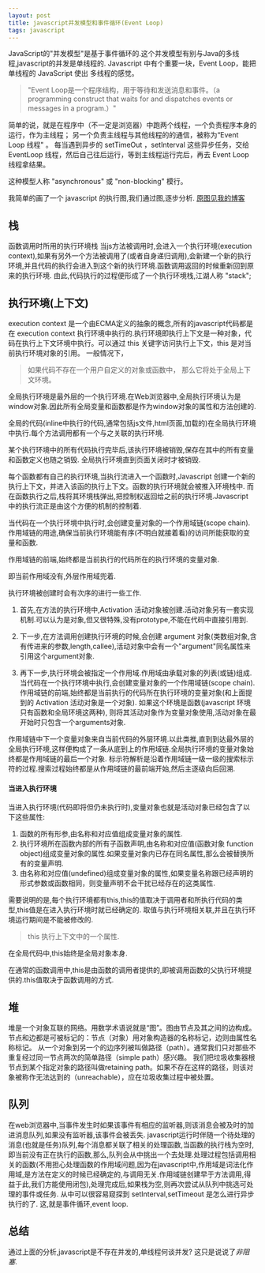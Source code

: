```yaml
---
layout: post
title: javascript并发模型和事件循环(Event Loop)
tags: javascript
---
```


JavaScript的"并发模型"是基于事件循环的.这个并发模型有别与Java的多线程,javascript的并发是单线程的.
Javascript 中有个重要一块，Event Loop，能把单线程的 JavaScript 使出 多线程的感觉。

>"Event Loop是一个程序结构，用于等待和发送消息和事件。（a programming construct that waits for and dispatches events or messages in a program.）"
 
简单的说，就是在程序中（不一定是浏览器）中跑两个线程，一个负责程序本身的运行，作为主线程； 另一个负责主线程与其他线程的的通信，被称为“Event Loop 线程" 。  每当遇到异步的 setTimeOut ，setInterval 这些异步任务，交给 EventLoop 线程，然后自己往后运行，等到主线程运行完后，再去 Event Loop 线程拿结果。

这种模型人称 "asynchronous" 或 "non-blocking" 模行。 

我简单的画了一个 javascript 的执行图,我们通过图,逐步分析.
[原图见我的博客](http://www.cnblogs.com/yakun/p/3802725.html)
## 栈
函数调用时所用的执行环境栈
当js方法被调用时,会进入一个执行环境(execution context),如果有另外一个方法被调用了(或者自身递归调用),会新建一个新的执行环境,并且代码的执行会进入到这个新的执行环境.函数调用返回的时候重新回到原来的执行环境. 由此,代码执行的过程便形成了一个执行环境栈,江湖人称 "stack";

## 执行环境(上下文)
execution context 是一个由ECMA定义的抽象的概念,所有的javascript代码都是在 execution context 执行环境中执行的.执行环境即执行上下文是一种对象，代码在执行上下文环境中执行。可以通过 this 关键字访问执行上下文，this 是对当前执行环境对象的引用。 一般情况下，

> 如果代码不存在一个用户自定义的对象或函数中， 那么它将处于全局上下文环境。

全局执行环境是最外层的一个执行环境.在Web浏览器中,全局执行环境认为是window对象.因此所有全局变量和函数都是作为window对象的属性和方法创建的.

全局的代码(inline中执行的代码,通常包括js文件,html页面,加载的)在全局执行环境中执行.每个方法调用都有一个与之关联的执行环境.

某个执行环境中的所有代码执行完毕后,该执行环境被销毁,保存在其中的所有变量和函数定义也随之销毁. 全局执行环境直到页面关闭时才被销毁.

每个函数都有自己的执行环境,当执行流进入一个函数时,Javascript 创建一个新的执行上下文，并进入该函的执行上下文。函数的执行环境就会被推入环境栈中. 而在函数执行之后,栈将其环境栈弹出,把控制权返回给之前的执行环境.Javascript 中的执行流正是由这个方便的机制的控制着.

当代码在一个执行环境中执行时,会创建变量对象的一个作用域链(scope chain).
作用域链的用途,确保当前执行环境能有序(不明白就接着看)的访问所能获取的变量和函数.

作用域链的前端,始终都是当前执行的代码所在的执行环境的变量对象.

即当前作用域没有,外层作用域兜着.

执行环境被创建时会有次序的进行一些工作.

1. 首先,在方法的执行环境中,Activation 活动对象被创建.活动对象另有一套实现机制.可以认为是对象,但又很特殊,没有prototype,不能在代码中直接引用到.

2. 下一步,在方法调用创建执行环境的时候,会创建 argument 对象(类数组对象,含有传进来的参数,length,callee),活动对象中会有一个"argument"同名属性来引用这个argument对象.

3. 再下一步,执行环境会被指定一个作用域.作用域由承载对象的列表(或链)组成.当代码在一个执行环境中执行,会创建变量对象的一个作用域链(scope chain).作用域链的前端,始终都是当前执行的代码所在执行环境的变量对象(和上面提到的 Activation 活动对象是一个对象). 如果这个环境是函数(javascript 环境只有函数和全局环境这两种), 则将其活动对象作为变量对象使用,活动对象在最开始时只包含一个arguments对象.

作用域链中下一个变量对象来自当前代码的外层环境.以此类推,直到到达最外层的全局执行环境,这样便构成了一条从底到上的作用域链.全局执行环境的变量对象始终都是作用域链的最后一个对象.
标示符解析是沿着作用域链一级一级的搜索标示符的过程.搜索过程始终都是从作用域链的最前端开始,然后主逐级向后回溯. 
 
#### 当进入执行环境
当进入执行环境(代码即将但仍未执行时),变量对象也就是活动对象已经包含了以下这些属性:
 1. 函数的所有形参,由名称和对应值组成变量对象的属性.
 2. 执行环境所在函数内部的所有子函数声明,由名称和对应值(函数对象 function object)组成变量对象的属性.如果变量对象内已存在同名属性,那么会被替换所有的变量声明.
 3. 由名称和对应值(undefined)组成变量对象的属性,如果变量名称跟已经声明的形式参数或函数相同，则变量声明不会干扰已经存在的这类属性.
	 
	  
需要说明的是,每个执行环境都有this,this的值取决于调用者和所执行代码的类型,this值是在进入执行环境时就已经确定的. 取值与执行环境相关联,并且在执行环境运行期间是不能被修改的.

> this 执行上下文中的一个属性. 

 在全局代码中,this始终是全局对象本身.

在通常的函数调用中,this是由函数的调用者提供的,即被调用函数的父执行环境提供的.this值取决于函数调用的方式.


## 堆

堆是一个对象互联的网络。用数学术语说就是“图”。图由节点及其之间的边构成。节点和边都是可被标记的：节点（对象）用对象构造器的名称标记，边则由属性名称标记。
从一个对象到另一个的边序列被叫做路径（path）。通常我们只对那些不重复经过同一节点两次的简单路径（simple path）感兴趣。
我们把垃圾收集器根节点到某个指定对象的路径叫做retaining path。如果不存在这样的路径，则该对象被称作无法达到的（unreachable），应在垃圾收集过程中被处置。


## 队列
在web浏览器中,当事件发生时如果该事件有相应的监听器,则该消息会被及时的加进消息队列,如果没有监听器,该事件会被丢失.
javascript运行时伴随一个待处理的消息(也就是任务)队列,每个消息都关联了相关的处理函数,当函数的执行栈为空时,即当前没有正在执行的函数,那么,队列会从中挑出一个去处理.处理过程包括调用相关的函数(不用担心处理函数的作用域问题,因为在javascript中,作用域是词法化作用域,是方法在定义的时候已经确定的,与调用无关.作用域链创建早于方法调用,得益于此,我们方能使用闭包),处理完成后,如果栈为空,则再次尝试从队列中挑选可处理的事件或任务. 从中可以很容易窥探到 setInterval,setTimeout 是怎么进行异步执行的了.
这,就是事件循环,event loop.

## 总结
通过上面的分析,javascript是不存在并发的,单线程何谈并发? 这只是说说了*非阻塞*.


